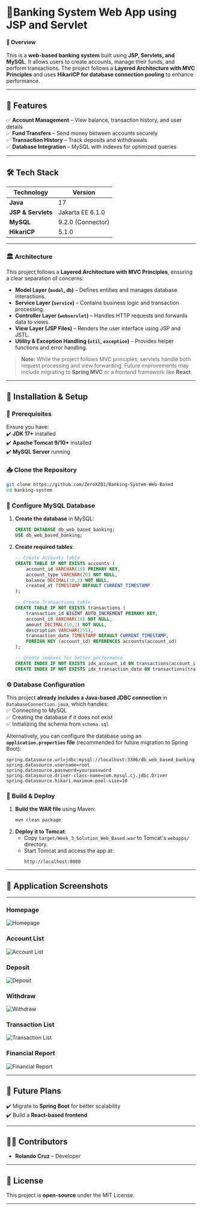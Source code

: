 # 🏦**Banking System Web App using JSP and Servlet**  

#### 📖 Overview  
This is a **web-based banking system** built using **JSP, Servlets, and MySQL**. It allows users to create accounts, manage their funds, and perform transactions. The project follows a **Layered Architecture with MVC Principles** and uses **HikariCP for database connection pooling** to enhance performance.  

---

## 🚀 Features  
✅ **Account Management** – View balance, transaction history, and user details  
✅ **Fund Transfers** – Send money between accounts securely  
✅ **Transaction History** – Track deposits and withdrawals  
✅ **Database Integration** – MySQL with indexes for optimized queries  

---

## 🛠️ Tech Stack  
| Technology      | Version  |
|----------------|----------|
| **Java**       | 17       |
| **JSP & Servlets** | Jakarta EE 6.1.0 |
| **MySQL**      | 9.2.0 (Connector) |
| **HikariCP**   | 5.1.0    |

---

### 🏛 Architecture  

This project follows a **Layered Architecture with MVC Principles**, ensuring a clear separation of concerns:  

- **Model Layer (`model`, `db`)** – Defines entities and manages database interactions.  
- **Service Layer (`service`)** – Contains business logic and transaction processing.  
- **Controller Layer (`webservlet`)** – Handles HTTP requests and forwards data to views.  
- **View Layer (JSP Files)** – Renders the user interface using JSP and JSTL.  
- **Utility & Exception Handling (`util`, `exception`)** – Provides helper functions and error handling.  

> **Note:** While the project follows MVC principles, servlets handle both request processing and view forwarding. Future improvements may include migrating to **Spring MVC** or a frontend framework like **React**.  

---


## 🔧 Installation & Setup  

### 📌 Prerequisites  
Ensure you have:  
✔️ **JDK 17+** installed  
✔️ **Apache Tomcat 9/10+** installed  
✔️ **MySQL Server** running  

### 📥 Clone the Repository  
```sh
git clone https://github.com/ZeroXZ01/Banking-System-Web-Based
cd banking-system
```

### 📌 Configure MySQL Database  
1. **Create the database** in MySQL:  
   ```sql
   CREATE DATABASE db_web_based_banking;
   USE db_web_based_banking;
   ```
2. **Create required tables**:
   ```sql
   -- Create Accounts table
   CREATE TABLE IF NOT EXISTS accounts (
       account_id VARCHAR(10) PRIMARY KEY,
       account_type VARCHAR(20) NOT NULL,
       balance DECIMAL(10,2) NOT NULL,
       created_at TIMESTAMP DEFAULT CURRENT_TIMESTAMP
   );

   -- Create Transactions table
   CREATE TABLE IF NOT EXISTS transactions (
       transaction_id BIGINT AUTO_INCREMENT PRIMARY KEY,
       account_id VARCHAR(10) NOT NULL,
       amount DECIMAL(10,2) NOT NULL,
       description VARCHAR(255),
       transaction_date TIMESTAMP DEFAULT CURRENT_TIMESTAMP,
       FOREIGN KEY (account_id) REFERENCES accounts(account_id)
   );

   -- Create indexes for better performance
   CREATE INDEX IF NOT EXISTS idx_account_id ON transactions(account_id);
   CREATE INDEX IF NOT EXISTS idx_transaction_date ON transactions(transaction_date);
   ```
### ⚙️ Database Configuration  

This project **already includes a Java-based JDBC connection** in `DatabaseConnection.java`, which handles:  
✅ Connecting to MySQL  
✅ Creating the database if it does not exist  
✅ Initializing the schema from `schema.sql`  

Alternatively, you can configure the database using an **`application.properties` file** (recommended for future migration to Spring Boot):  

```
spring.datasource.url=jdbc:mysql://localhost:3306/db_web_based_banking
spring.datasource.username=root
spring.datasource.password=yourpassword
spring.datasource.driver-class-name=com.mysql.cj.jdbc.Driver
spring.datasource.hikari.maximum-pool-size=10
```


### 🚀 Build & Deploy  
1. **Build the WAR file** using Maven:  
   ```sh
   mvn clean package
   ```
2. **Deploy it to Tomcat**:  
   - Copy `target/Week_3_Solution_Web_Based.war` to Tomcat's `webapps/` directory.  
   - Start Tomcat and access the app at:  
     ```
     http://localhost:8080
     ```

---

## 📌 Application Screenshots  
---
### Homepage
![Homepage](src/main/webapp/images/Homepage.png)

### Account List
![Account List](src/main/webapp/images/Account-List.png)

### Deposit
![Deposit](src/main/webapp/images/Deposit.png)

### Withdraw
![Withdraw](src/main/webapp/images/Withdraw.png)

### Transaction List
![Transaction List](src/main/webapp/images/Transaction-List.png)

### Financial Report
![Financial Report](src/main/webapp/images/Financial-Report.png)



---

## 📌 Future Plans  
✔️ Migrate to **Spring Boot** for better scalability   
✔️ Build a **React-based frontend**  

---

## 👨‍💻 Contributors  
- **Rolando Cruz** – Developer  

---

## 📜 License  
This project is **open-source** under the MIT License.  

---

